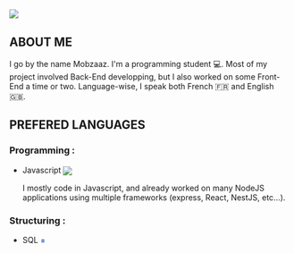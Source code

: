 <img align="center" src="https://github.com/Mobzaaz/Mobzaaz/blob/main/githubBanniere.png"/>

## ABOUT ME

I go by the name Mobzaaz.
I'm a programming student 💻.
Most of my project involved Back-End developping, but I also worked on some Front-End a time or two.
Language-wise, I speak both French 🇫🇷 and English 🇬🇧.

## PREFERED LANGUAGES

<h3>Programming :</h3>
<ul>
  <li>Javascript <img align="center" width="2%" src="https://upload.wikimedia.org/wikipedia/commons/6/6a/JavaScript-logo.png"/></li>
  <p>I mostly code in Javascript, and already worked on many NodeJS applications using multiple frameworks (express, React, NestJS, etc...).</p>
</ul>

<h3>Structuring :</h3>
<ul>
  <li>SQL <img align="center" width="2%" src="https://raw.githubusercontent.com/github/explore/80688e429a7d4ef2fca1e82350fe8e3517d3494d/topics/sql/sql.png"/></li>
